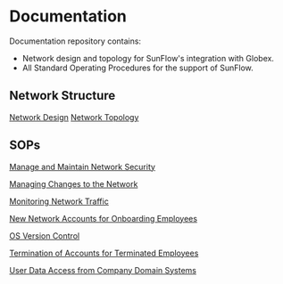 # Documentation

Documentation repository contains:
- Network design and topology for SunFlow's integration with Globex.
- All Standard Operating Procedures for the support of SunFlow. 

## Network Structure
[Network Design]()
[Network Topology](https://github.com/DataVerse-Systems/Documentation/blob/main/Network%20Structure/DataVerse_Systems_Topology.png)

## SOPs
[Manage and Maintain Network Security](https://github.com/DataVerse-Systems/Documentation/blob/main/SOP/Manage%20and%20Maintain%20Network%20Security)

[Managing Changes to the Network](https://github.com/DataVerse-Systems/Documentation/blob/main/SOP/Managing%20Changes%20to%20the%20Network)

[Monitoring Network Traffic](https://github.com/DataVerse-Systems/Documentation/blob/main/SOP/Monitoring%20Network%20Traffic)

[New Network Accounts for Onboarding Employees](https://github.com/DataVerse-Systems/Documentation/blob/main/SOP/New%20Network%20Accounts%20for%20Onboarding%20Employees)

[OS Version Control](https://github.com/DataVerse-Systems/Documentation/blob/main/SOP/OS%20Version%20Control)

[Termination of Accounts for Terminated Employees](https://github.com/DataVerse-Systems/Documentation/blob/main/SOP/Termination%20of%20Accounts%20for%20Terminated%20Employees)

[User Data Access from Company Domain Systems](https://github.com/DataVerse-Systems/Documentation/blob/main/SOP/User%20Data%20Access%20from%20Company%20Domain%20Systems)